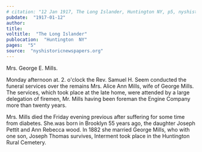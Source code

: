 ```yaml
---
# citation: "12 Jan 1917, The Long Islander, Huntington NY, p5, nyshistoricnewspapers.org."
pubdate:  "1917-01-12"
author: 
title: 
voltitle:  "The Long Islander"
publocation:  "Huntington  NY"
pages:  "5"
source:  "nyshistoricnewspapers.org"
---
```

Mrs. George E. Mills. 

Monday afternoon at. 2. o'clock the Rev. Samuel H. Seem conducted the funeral services over the remains Mrs. Alice Ann Mills, wife of George Mills. The services, which took place at the late home, were attended by a large delegation of firemen, Mr. Mills having been foreman the Engine Company more than twenty years.

Mrs. Mills died the Friday evening previous after suffering for some time from diabetes. She.was born in Brooklyn 55 years ago, the daughter Joseph Pettit and Ann Rebecca wood. In 1882 she married George Mills, who with one son, Joseph Thomas survives, Interment took place in the Huntington Rural Cemetery. 

